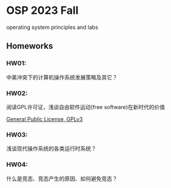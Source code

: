 # OSP 2023 Fall
operating system principles and labs

## Homeworks

### HW01: 

中美冲突下的计算机操作系统发展策略及其它？

### HW02: 

阅读GPL许可证，浅谈自由软件运动(free software)在新时代的价值

[General Public License, GPLv3](https://www.gnu.org/licenses/gpl-3.0.en.html)

### HW03: 

浅谈现代操作系统的各类运行时系统？

### HW04:
什么是竞态、竞态产生的原因、如何避免竞态？

